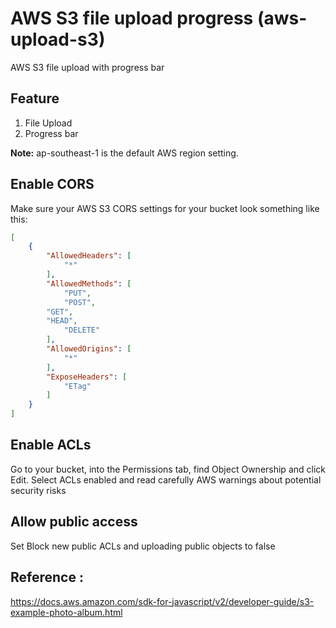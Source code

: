 # AWS S3 file upload progress (aws-upload-s3)
AWS S3 file upload with progress bar 

## Feature 
1. File Upload 
2. Progress bar

<strong>Note:</strong> ap-southeast-1 is the default AWS region setting.

## Enable CORS
Make sure your AWS S3 CORS settings for your bucket look something like this:
```json
[
    {
        "AllowedHeaders": [
            "*"
        ],
        "AllowedMethods": [
            "PUT",
            "POST",
	    "GET",
	    "HEAD",
            "DELETE"
        ],
        "AllowedOrigins": [
            "*"
        ],
        "ExposeHeaders": [
            "ETag"
        ]
    }
]
```

## Enable ACLs
Go to your bucket, into the Permissions tab, find Object Ownership and click Edit. Select ACLs enabled and read carefully AWS warnings about potential security risks

## Allow public access
Set Block new public ACLs and uploading public objects to false

## Reference : 
https://docs.aws.amazon.com/sdk-for-javascript/v2/developer-guide/s3-example-photo-album.html
